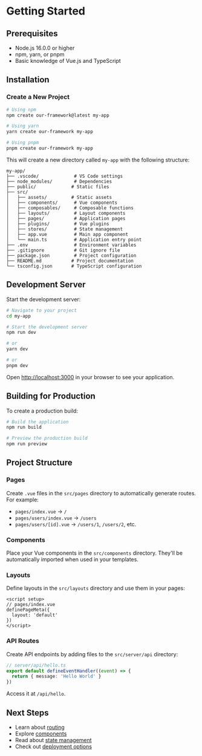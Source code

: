 # Getting Started

## Prerequisites

- Node.js 16.0.0 or higher
- npm, yarn, or pnpm
- Basic knowledge of Vue.js and TypeScript

## Installation

### Create a New Project

```bash
# Using npm
npm create our-framework@latest my-app

# Using yarn
yarn create our-framework my-app

# Using pnpm
pnpm create our-framework my-app
```

This will create a new directory called `my-app` with the following structure:

```
my-app/
├── .vscode/             # VS Code settings
├── node_modules/        # Dependencies
├── public/             # Static files
├── src/
│   ├── assets/         # Static assets
│   ├── components/      # Vue components
│   ├── composables/     # Composable functions
│   ├── layouts/         # Layout components
│   ├── pages/           # Application pages
│   ├── plugins/         # Vue plugins
│   ├── stores/          # State management
│   ├── app.vue          # Main app component
│   └── main.ts          # Application entry point
├── .env                 # Environment variables
├── .gitignore           # Git ignore file
├── package.json         # Project configuration
├── README.md           # Project documentation
└── tsconfig.json       # TypeScript configuration
```

## Development Server

Start the development server:

```bash
# Navigate to your project
cd my-app

# Start the development server
npm run dev

# or
yarn dev

# or
pnpm dev
```

Open [http://localhost:3000](http://localhost:3000) in your browser to see your application.

## Building for Production

To create a production build:

```bash
# Build the application
npm run build

# Preview the production build
npm run preview
```

## Project Structure

### Pages

Create `.vue` files in the `src/pages` directory to automatically generate routes. For example:

- `pages/index.vue` → `/`
- `pages/users/index.vue` → `/users`
- `pages/users/[id].vue` → `/users/1`, `/users/2`, etc.

### Components

Place your Vue components in the `src/components` directory. They'll be automatically imported when used in your templates.

### Layouts

Define layouts in the `src/layouts` directory and use them in your pages:

```vue
<script setup>
// pages/index.vue
definePageMeta({
  layout: 'default'
})
</script>
```

### API Routes

Create API endpoints by adding files to the `src/server/api` directory:

```ts
// server/api/hello.ts
export default defineEventHandler((event) => {
  return { message: 'Hello World' }
})
```

Access it at `/api/hello`.

## Next Steps

- Learn about [routing](/framework/website/frontend/routing)
- Explore [components](/framework/website/frontend/components)
- Read about [state management](/framework/website/frontend/state)
- Check out [deployment options](/framework/website/frontend/deployment)
